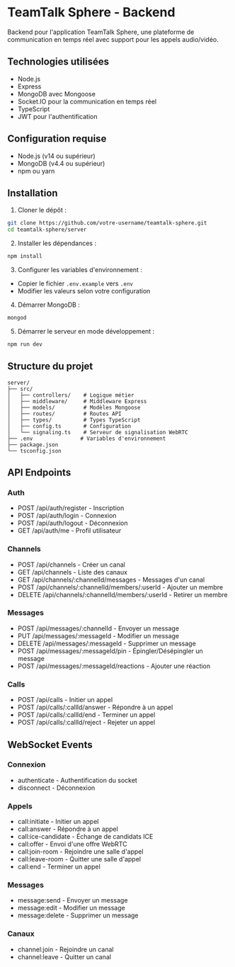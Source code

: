 # TeamTalk Sphere - Backend

Backend pour l'application TeamTalk Sphere, une plateforme de communication en temps réel avec support pour les appels audio/vidéo.

## Technologies utilisées

- Node.js
- Express
- MongoDB avec Mongoose
- Socket.IO pour la communication en temps réel
- TypeScript
- JWT pour l'authentification

## Configuration requise

- Node.js (v14 ou supérieur)
- MongoDB (v4.4 ou supérieur)
- npm ou yarn

## Installation

1. Cloner le dépôt :
```bash
git clone https://github.com/votre-username/teamtalk-sphere.git
cd teamtalk-sphere/server
```

2. Installer les dépendances :
```bash
npm install
```

3. Configurer les variables d'environnement :
- Copier le fichier `.env.example` vers `.env`
- Modifier les valeurs selon votre configuration

4. Démarrer MongoDB :
```bash
mongod
```

5. Démarrer le serveur en mode développement :
```bash
npm run dev
```

## Structure du projet

```
server/
├── src/
│   ├── controllers/    # Logique métier
│   ├── middleware/     # Middleware Express
│   ├── models/         # Modèles Mongoose
│   ├── routes/         # Routes API
│   ├── types/          # Types TypeScript
│   ├── config.ts       # Configuration
│   └── signaling.ts    # Serveur de signalisation WebRTC
├── .env               # Variables d'environnement
├── package.json
└── tsconfig.json
```

## API Endpoints

### Auth
- POST /api/auth/register - Inscription
- POST /api/auth/login - Connexion
- POST /api/auth/logout - Déconnexion
- GET /api/auth/me - Profil utilisateur

### Channels
- POST /api/channels - Créer un canal
- GET /api/channels - Liste des canaux
- GET /api/channels/:channelId/messages - Messages d'un canal
- POST /api/channels/:channelId/members/:userId - Ajouter un membre
- DELETE /api/channels/:channelId/members/:userId - Retirer un membre

### Messages
- POST /api/messages/:channelId - Envoyer un message
- PUT /api/messages/:messageId - Modifier un message
- DELETE /api/messages/:messageId - Supprimer un message
- POST /api/messages/:messageId/pin - Épingler/Désépingler un message
- POST /api/messages/:messageId/reactions - Ajouter une réaction

### Calls
- POST /api/calls - Initier un appel
- POST /api/calls/:callId/answer - Répondre à un appel
- POST /api/calls/:callId/end - Terminer un appel
- POST /api/calls/:callId/reject - Rejeter un appel

## WebSocket Events

### Connexion
- authenticate - Authentification du socket
- disconnect - Déconnexion

### Appels
- call:initiate - Initier un appel
- call:answer - Répondre à un appel
- call:ice-candidate - Échange de candidats ICE
- call:offer - Envoi d'une offre WebRTC
- call:join-room - Rejoindre une salle d'appel
- call:leave-room - Quitter une salle d'appel
- call:end - Terminer un appel

### Messages
- message:send - Envoyer un message
- message:edit - Modifier un message
- message:delete - Supprimer un message

### Canaux
- channel:join - Rejoindre un canal
- channel:leave - Quitter un canal
